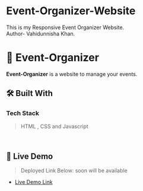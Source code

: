 # Event-Organizer-Website
This is my Responsive Event Organizer Website.
<br>
Author- Vahidunnisha Khan.
<br>
<!-- PROJECT DESCRIPTION -->
# 📖 Event-Organizer <a name="about-project"></a>

**Event-Organizer** is a website to manage your events.

## 🛠 Built With <a name="built-with"></a>

### Tech Stack <a name="tech-stack"></a>

> HTML , CSS and Javascript
<br>
<!-- LIVE DEMO -->

## 🚀 Live Demo <a name="live-demo"></a>

> Deployed Link Below:
> soon will be available

- [Live Demo Link](https://nishakhan77.github.io/Event-Organizer-Website/)

